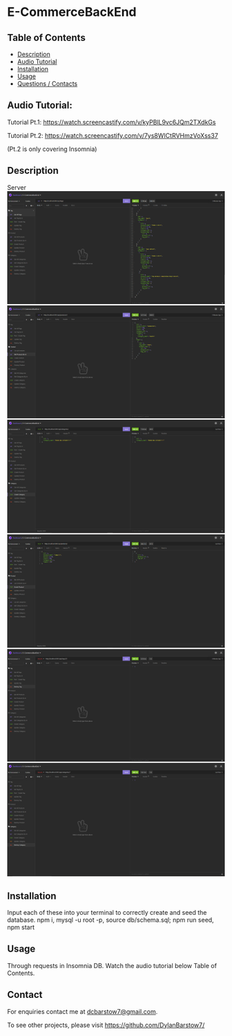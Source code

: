 
# E-CommerceBackEnd

## Table of Contents

- [Description](#Description)
- [Audio Tutorial](#AudioTutorial)
- [Installation](#Installation)
- [Usage](#Usage)
- [Questions / Contacts](#Contacts)

## Audio Tutorial:

Tutorial Pt.1: https://watch.screencastify.com/v/kyPBlL9vc6JQm2TXdkGs

Tutorial Pt.2: https://watch.screencastify.com/v/7ys8WICtRVHmzVoXss37

(Pt.2 is only covering Insomnia)

## Description
Server
![alt text](https://github.com/DylanBarstow7/E-Commerce-Back-End/blob/master/Assets/img/EcomGetTag.PNG)
![alt text](https://github.com/DylanBarstow7/E-Commerce-Back-End/blob/master/Assets/img/EcomGetProdId.PNG)
![alt text](https://github.com/DylanBarstow7/E-Commerce-Back-End/blob/master/Assets/img/EcomCreateCat.PNG)
![alt text](https://github.com/DylanBarstow7/E-Commerce-Back-End/blob/master/Assets/img/EcomCreateProd.PNG)
![alt text](https://github.com/DylanBarstow7/E-Commerce-Back-End/blob/master/Assets/img/EcomDesTag.PNG)
![alt text](https://github.com/DylanBarstow7/E-Commerce-Back-End/blob/master/Assets/img/EcomDesCat.PNG)

## Installation

Input each of these into your terminal to correctly create and seed the database.
npm i,
mysql -u root -p,
source db/schema.sql;
npm run seed, npm start

## Usage
Through requests in Insomnia DB.  Watch the audio tutorial below Table of Contents.

## Contact
For enquiries contact me at dcbarstow7@gmail.com.

To see other projects, please visit https://github.com/DylanBarstow7/
